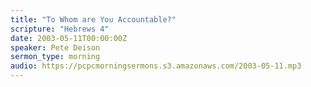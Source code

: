 ```yaml
---
title: "To Whom are You Accountable?"
scripture: "Hebrews 4"
date: 2003-05-11T00:00:00Z
speaker: Pete Deison
sermon_type: morning
audio: https://pcpcmorningsermons.s3.amazonaws.com/2003-05-11.mp3 
---
```



